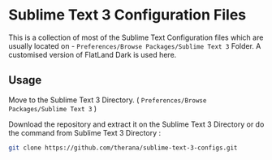 # Sublime Text 3 Configuration Files

This is a collection of most of the Sublime Text Configuration files which are usually located on - `Preferences/Browse Packages/Sublime Text 3` Folder.
A customised version of FlatLand Dark is used here.

## Usage
Move to the Sublime Text 3 Directory. ( `Preferences/Browse Packages/Sublime Text 3` )

Download the repository and extract it on the Sublime Text 3 Directory or do the command from Sublime Text 3 Directory :

```bash
git clone https://github.com/therana/sublime-text-3-configs.git

```